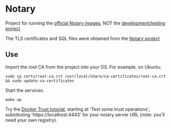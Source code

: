 # Notary

Project for running the [official Notary images](https://hub.docker.com/_/notary/), NOT the [development/testing project](https://github.com/theupdateframework/notary)

The TLS certificates and SQL files were obtained from the [Notary project](https://github.com/theupdateframework/notary)

## Use

Import the root CA from the project into your OS.  For example, on Ubuntu:

    sudo cp certs/root-ca.crt /usr/local/share/ca-certificates/root-ca.crt && sudo update-ca-certificates

Start the services:

    make up

Try the [Docker Trust tutorial](https://docs.docker.com/engine/security/trust/trust_sandbox/#playing-in-the-sandbox), starting at 'Test some trust operations', substituting 'https://localhost:4443' for your notary server URL (note: you'll need your own registry).
